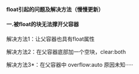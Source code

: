 #### float引起的问题及解决方法（慢慢更新）

#### 一.被float的块无法撑开父容器

解决方法1：让父容器也具有float属性

解决方法2：在父容器底部加一个空块，clear:both

解决方法3*：在父容器中 overflow:auto   原因未知·····
